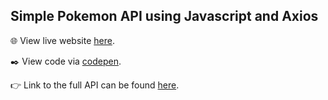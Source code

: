 ## Simple Pokemon API using Javascript and Axios

:globe_with_meridians: View live website [here](https://aizadrzo.github.io/PokeApi/). 

:black_nib: View code via [codepen](https://codepen.io/aizadrzo/pen/MWbQeeM).

:point_right: Link to the full API can be found [here](https://pokeapi.co/). 

